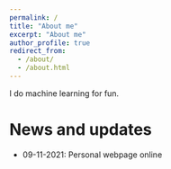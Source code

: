 ```yaml
---
permalink: /
title: "About me"
excerpt: "About me"
author_profile: true
redirect_from: 
  - /about/
  - /about.html
---
```


I do machine learning for fun.

# News and updates

* 09-11-2021: Personal webpage online
